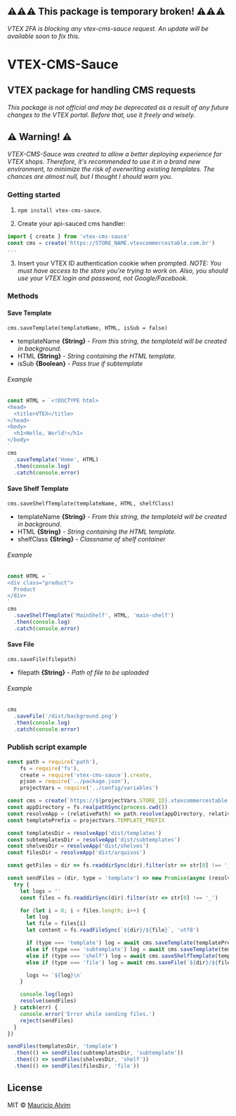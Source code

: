 ## :warning::warning::warning: This package is temporary broken! :warning::warning::warning:

*VTEX 2FA is blocking any vtex-cms-sauce request. An update will be available soon to fix this.*


VTEX-CMS-Sauce
==============
VTEX package for handling CMS requests
--------------------------------------
*This package is not official and may be deprecated as a result of any future changes to the VTEX portal. Before that, use it freely and wisely.*

## :warning: Warning! :warning:
*VTEX-CMS-Sauce was created to allow a better deploying experience for VTEX shops. Therefore, it's recommended to use it in a brand new environment, to minimize the risk of overwriting existing templates. The chances are almost null, but I thought I should warn you.*

### Getting started
1. `npm install vtex-cms-sauce`.


2. Create your api-sauced cms handler:
```javascript
import { create } from 'vtex-cms-sauce'
const cms = create('https://STORE_NAME.vtexcommercestable.com.br')
...
```

3. Insert your VTEX ID authentication cookie when prompted.
*NOTE: You must have access to the store you're trying to work on. Also, you should use your VTEX login and password, not Google/Facebook.*

### Methods

#### Save Template
`cms.saveTemplate(templateName, HTML, isSub = false)`
* templateName **{String}** - *From this string, the templateId will be created in background.*
* HTML **{String}** - *String containing the HTML template.*
* isSub **{Boolean}** - *Pass true if subtemplate*

###### Example
```javascript
const HTML = `<!DOCTYPE html>
<head>
  <title>VTEX</title>
</head>
<body>
  <h1>Hello, World!</h1>
</body>
`
cms
  .saveTemplate('Home', HTML)
  .then(console.log)
  .catch(console.error)
```

#### Save Shelf Template
`cms.saveShelfTemplate(templateName, HTML, shelfClass)`
* templateName **{String}** - *From this string, the templateId will be created in background.*
* HTML **{String}** - *String containing the HTML template.*
* shelfClass **{String}** - *Classname of shelf container*

###### Example
```javascript
const HTML = `
<div class="product">
  Product
</div>
`
cms
  .saveShelfTemplate('MainShelf', HTML, 'main-shelf')
  .then(console.log)
  .catch(console.error)
```

#### Save File
`cms.saveFile(filepath)`
* filepath **{String}** - *Path of file to be uploaded*

###### Example
```javascript
cms
  .saveFile('/dist/background.png')
  .then(console.log)
  .catch(console.error)
```

### Publish script example
```javascript
const path = require('path'),
    fs = require('fs'),
    create = require('vtex-cms-sauce').create,
    pjson = require('../package.json'),
    projectVars = require('../config/variables')

const cms = create(`https://${projectVars.STORE_ID}.vtexcommercestable.com.br`)
const appDirectory = fs.realpathSync(process.cwd())
const resolveApp = (relativePath) => path.resolve(appDirectory, relativePath)
const templatePrefix = projectVars.TEMPLATE_PREFIX

const templatesDir = resolveApp('dist/templates')
const subtemplatesDir = resolveApp('dist/subtemplates')
const shelvesDir = resolveApp('dist/shelves')
const filesDir = resolveApp('dist/arquivos')

const getFiles = dir => fs.readdirSync(dir).filter(str => str[0] !== '_')

const sendFiles = (dir, type = 'template') => new Promise(async (resolve, reject) => {
  try {
    let logs = ''
    const files = fs.readdirSync(dir).filter(str => str[0] !== '_')

    for (let i = 0; i < files.length; i++) {
      let log
      let file = files[i]
      let content = fs.readFileSync(`${dir}/${file}`, 'utf8')

      if (type === 'template') log = await cms.saveTemplate(templatePrefix + file.replace('.html', '').replace('index', 'Home'), content)
      else if (type === 'subtemplate') log = await cms.saveTemplate(templatePrefix + file.replace('.html', ''), content, true)
      else if (type === 'shelf') log = await cms.saveShelfTemplate(templatePrefix + file.replace('.html', ''), content, 'prateleira')
      else if (type === 'file') log = await cms.saveFile(`${dir}/${file}`)

      logs += `${log}\n`
    }

    console.log(logs)
    resolve(sendFiles)
  } catch(err) {
    console.error('Error while sending files.')
    reject(sendFiles)
  }
})

sendFiles(templatesDir, 'template')
  .then(() => sendFiles(subtemplatesDir, 'subtemplate'))
  .then(() => sendFiles(shelvesDir, 'shelf'))
  .then(() => sendFiles(filesDir, 'file'))
```

## License
MIT © [Mauricio Alvim](https://github.com/alvimm)
